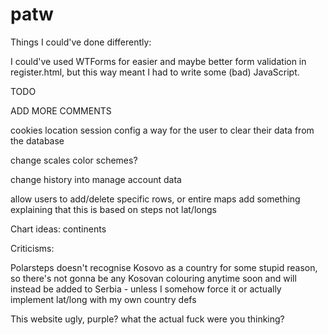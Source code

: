 # patw

Things I could've done differently:

I could've used WTForms for easier and maybe better form validation in register.html, but this way meant I had to write some (bad) JavaScript.


TODO

ADD MORE COMMENTS

cookies
location
session config
a way for the user to clear their data from the database

change scales
color schemes?

change history into manage account data

allow users to add/delete specific rows, or entire maps
add something explaining that this is based on steps not lat/longs

Chart ideas:
continents

Criticisms:

Polarsteps doesn't recognise Kosovo as a country for some stupid reason, so there's not gonna be any Kosovan colouring anytime soon and will instead be added to Serbia - unless I somehow force it or actually implement lat/long with my own country defs

This website ugly, purple? what the actual fuck were you thinking?
